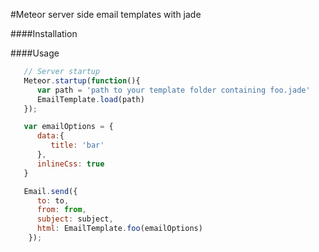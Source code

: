 #Meteor server side email templates with jade 


####Installation


####Usage

``` javascript
   // Server startup
   Meteor.startup(function(){
      var path = 'path to your template folder containing foo.jade'
      EmailTemplate.load(path)
   });

   var emailOptions = {
      data:{
         title: 'bar'
      },
      inlineCss: true
   }

   Email.send({
      to: to,
      from: from,
      subject: subject,
      html: EmailTemplate.foo(emailOptions)
    });
```